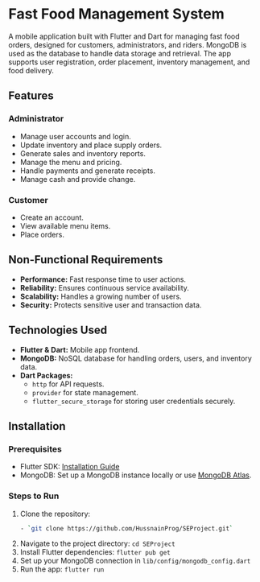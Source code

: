 # Fast Food Management System

A mobile application built with Flutter and Dart for managing fast food orders, designed for customers, administrators, and riders. MongoDB is used as the database to handle data storage and retrieval. The app supports user registration, order placement, inventory management, and food delivery.

## Features

### Administrator
- Manage user accounts and login.
- Update inventory and place supply orders.
- Generate sales and inventory reports.
- Manage the menu and pricing.
- Handle payments and generate receipts.
- Manage cash and provide change.

### Customer
- Create an account.
- View available menu items.
- Place orders.

## Non-Functional Requirements
- **Performance:** Fast response time to user actions.
- **Reliability:** Ensures continuous service availability.
- **Scalability:** Handles a growing number of users.
- **Security:** Protects sensitive user and transaction data.

## Technologies Used
- **Flutter & Dart:** Mobile app frontend.
- **MongoDB:** NoSQL database for handling orders, users, and inventory data.
- **Dart Packages:** 
  - `http` for API requests.
  - `provider` for state management.
  - `flutter_secure_storage` for storing user credentials securely.


## Installation

### Prerequisites
- Flutter SDK: [Installation Guide](https://flutter.dev/docs/get-started/install)
- MongoDB: Set up a MongoDB instance locally or use [MongoDB Atlas](https://www.mongodb.com/cloud/atlas).

### Steps to Run
1. Clone the repository:
   ```bash
   - `git clone https://github.com/HussnainProg/SEProject.git`
2. Navigate to the project directory:
   `cd SEProject`
3. Install Flutter dependencies:
   `flutter pub get`
4. Set up your MongoDB connection in `lib/config/mongodb_config.dart`
5. Run the app:
   `flutter run`
